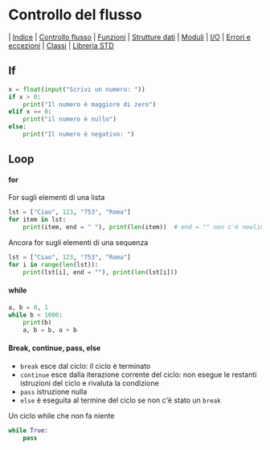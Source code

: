# Controllo del flusso

| [Indice](readme.md) | [Controllo flusso](flusso.md) | [Funzioni](funzioni.md) | [Strutture dati](strutture.md) | [Moduli](moduli.md) | [I/O](io.md) | [Errori e eccezioni](errori.md) | [Classi](classi.md) | [Libreria STD](libreria.md)

## If
```PYTHON
x = float(input("Scrivi un numero: "))
if x > 0:
    print("Il numero è maggiore di zero")
elif x == 0:
    print("il numero è nullo")
else:
    print("Il numero è negativo: ")
```

## Loop
#### for
For sugli elementi di una lista
```PYTHON
lst = ["Ciao", 123, "753", "Roma"]
for item in lst:
    print(item, end = " "), print(len(item))  # end = "" non c'è newline
```
Ancora for sugli elementi di una sequenza
```PYTHON
lst = ["Ciao", 123, "753", "Roma"]
for i in range(len(lst)):
    print(lst[i], end = ""), print(len(lst[i]))
```
#### while

```PYTHON
a, b = 0, 1
while b < 1000:
    print(b)
    a, b = b, a + b
```
#### Break, continue, pass, else
+ `break` esce dal ciclo: il ciclo è terminato
+ `continue` esce dalla iterazione corrente del ciclo: non esegue le restanti istruzioni del ciclo e rivaluta la condizione
+ `pass` istruzione nulla
+ `else` è eseguita al termine del ciclo se non c'è stato un `break`
  
Un ciclo while che non fa niente  
```PYTHON
while True:
    pass
```  
    
    
    
    
    
    

